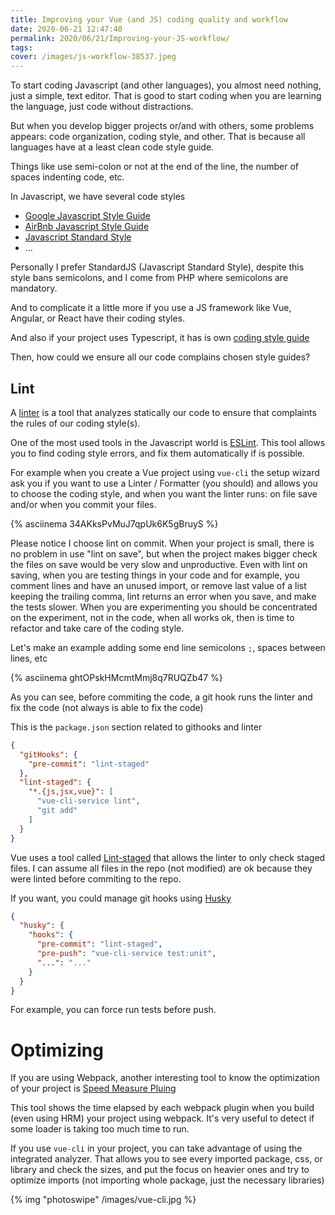 ```yaml
---
title: Improving your Vue (and JS) coding quality and workflow
date: 2020-06-21 12:47:40
permalink: 2020/06/21/Improving-your-JS-workflow/
tags:
cover: /images/js-workflow-38537.jpeg
---
```

To start coding Javascript (and other languages), you almost need nothing, just a simple, text editor. That is good to start coding when you are learning the language, just code without distractions.

But when you develop bigger projects or/and with others, some problems appears: code organization, coding style, and other. That is because all languages have at a least clean code style guide.

Things like use semi-colon or not at the end of the line, the number of spaces indenting code, etc. 

In Javascript, we have several code styles

* [Google Javascript Style Guide](https://google.github.io/styleguide/jsguide.html)
* [AirBnb Javascript Style Guide](https://github.com/airbnb/javascript)
* [Javascript Standard Style](https://standardjs.com/)
* ...

Personally I prefer StandardJS (Javascript Standard Style), despite this style bans semicolons, and I come from PHP where semicolons are mandatory.

And to complicate it a little more if you use a JS framework like Vue, Angular, or React have their coding styles.

And also if your project uses Typescript, it has is own [coding style guide](https://github.com/Microsoft/TypeScript/wiki/Coding-guidelines)


Then, how could we ensure all our code complains chosen style guides?
 
## Lint

A [linter](https://en.wikipedia.org/wiki/Lint_(software)) is a tool that analyzes statically our code to ensure that complaints the rules of our coding style(s).

One of the most used tools in the Javascript world is [ESLint](https://eslint.org/). This tool allows you to find coding style errors, and fix them automatically if is possible.

For example when you create a Vue project using `vue-cli` the setup wizard ask you if you want to use a Linter / Formatter (you should) and allows you to choose the coding style, and when you want the linter runs: on file save and/or when you commit your files.

{% asciinema 34AKksPvMuJ7qpUk6K5gBruyS %}

Please notice I choose lint on commit. When your project is small, there is no problem in use "lint on save", but when the project makes bigger check the files on save would be very slow and unproductive. Even with lint on saving, when you are testing things in your code and for example, you comment lines and have an unused import, or remove last value of a list keeping the trailing comma, lint returns an error when you save, and make the tests slower. When you are experimenting you should be concentrated on the experiment, not in the code, when all works ok, then is time to refactor and take care of the coding style.

Let's make an example adding some end line semicolons `;`, spaces between lines, etc

{% asciinema ghtOPskHMcmtMmj8q7RUQZb47 %}

As you can see, before commiting the code, a git hook runs the linter and fix the code (not always is able to fix the code)

This is the `package.json` section related to githooks and linter

```json
{
  "gitHooks": {
    "pre-commit": "lint-staged"
  },
  "lint-staged": {
    "*.{js,jsx,vue}": [
      "vue-cli-service lint",
      "git add"
    ]
  }
}
```

Vue uses a tool called [Lint-staged](https://github.com/okonet/lint-staged) that allows the linter to only check staged files. I can assume all files in the repo (not modified) are ok because they were linted before commiting to the repo.

If you want, you could manage git hooks using [Husky](https://github.com/typicode/husky)

```json
{
  "husky": {
    "hooks": {
      "pre-commit": "lint-staged",
      "pre-push": "vue-cli-service test:unit",
      "...": "..."
    }
  }
}
```
For example, you can force run tests before push.

# Optimizing

If you are using Webpack, another interesting tool to know the optimization of your project is [Speed Measure Pluing](https://github.com/stephencookdev/speed-measure-webpack-plugin)

This tool shows the time elapsed by each webpack plugin when you build (even using HRM) your project using webpack. It's very useful to detect if some loader is taking too much time to run.

If you use `vue-cli` in your project, you can take advantage of using the integrated analyzer. That allows you to see every imported package, css, or library and check the sizes, and put the focus on heavier ones and try to optimize imports (not importing whole package, just the necessary libraries)   

{% img "photoswipe" /images/vue-cli.jpg %}







